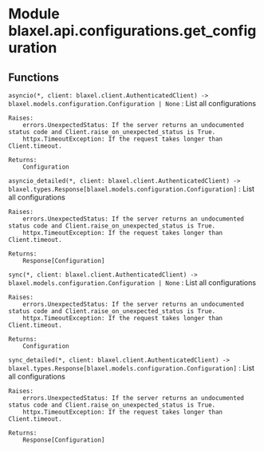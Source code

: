 Module blaxel.api.configurations.get_configuration
==================================================

Functions
---------

`asyncio(*, client: blaxel.client.AuthenticatedClient) ‑> blaxel.models.configuration.Configuration | None`
:   List all configurations
    
    Raises:
        errors.UnexpectedStatus: If the server returns an undocumented status code and Client.raise_on_unexpected_status is True.
        httpx.TimeoutException: If the request takes longer than Client.timeout.
    
    Returns:
        Configuration

`asyncio_detailed(*, client: blaxel.client.AuthenticatedClient) ‑> blaxel.types.Response[blaxel.models.configuration.Configuration]`
:   List all configurations
    
    Raises:
        errors.UnexpectedStatus: If the server returns an undocumented status code and Client.raise_on_unexpected_status is True.
        httpx.TimeoutException: If the request takes longer than Client.timeout.
    
    Returns:
        Response[Configuration]

`sync(*, client: blaxel.client.AuthenticatedClient) ‑> blaxel.models.configuration.Configuration | None`
:   List all configurations
    
    Raises:
        errors.UnexpectedStatus: If the server returns an undocumented status code and Client.raise_on_unexpected_status is True.
        httpx.TimeoutException: If the request takes longer than Client.timeout.
    
    Returns:
        Configuration

`sync_detailed(*, client: blaxel.client.AuthenticatedClient) ‑> blaxel.types.Response[blaxel.models.configuration.Configuration]`
:   List all configurations
    
    Raises:
        errors.UnexpectedStatus: If the server returns an undocumented status code and Client.raise_on_unexpected_status is True.
        httpx.TimeoutException: If the request takes longer than Client.timeout.
    
    Returns:
        Response[Configuration]